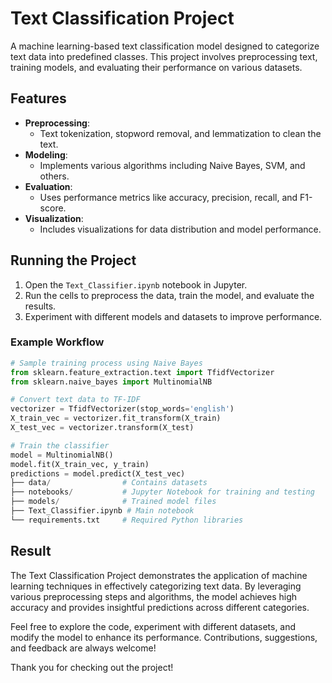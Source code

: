 # Text Classification Project

A machine learning-based text classification model designed to categorize text data into predefined classes. This project involves preprocessing text, training models, and evaluating their performance on various datasets.

## Features

- **Preprocessing**: 
  - Text tokenization, stopword removal, and lemmatization to clean the text.
- **Modeling**: 
  - Implements various algorithms including Naive Bayes, SVM, and others.
- **Evaluation**: 
  - Uses performance metrics like accuracy, precision, recall, and F1-score.
- **Visualization**: 
  - Includes visualizations for data distribution and model performance.

## Running the Project

1. Open the `Text_Classifier.ipynb` notebook in Jupyter.
2. Run the cells to preprocess the data, train the model, and evaluate the results.
3. Experiment with different models and datasets to improve performance.

### Example Workflow

```python
# Sample training process using Naive Bayes
from sklearn.feature_extraction.text import TfidfVectorizer
from sklearn.naive_bayes import MultinomialNB

# Convert text data to TF-IDF
vectorizer = TfidfVectorizer(stop_words='english')
X_train_vec = vectorizer.fit_transform(X_train)
X_test_vec = vectorizer.transform(X_test)

# Train the classifier
model = MultinomialNB()
model.fit(X_train_vec, y_train)
predictions = model.predict(X_test_vec)
├── data/                # Contains datasets
├── notebooks/           # Jupyter Notebook for training and testing
├── models/              # Trained model files
├── Text_Classifier.ipynb # Main notebook
└── requirements.txt     # Required Python libraries

```



## Result

The Text Classification Project demonstrates the application of machine learning techniques in effectively categorizing text data. By leveraging various preprocessing steps and algorithms, the model achieves high accuracy and provides insightful predictions across different categories. 

Feel free to explore the code, experiment with different datasets, and modify the model to enhance its performance. Contributions, suggestions, and feedback are always welcome!

Thank you for checking out the project!

